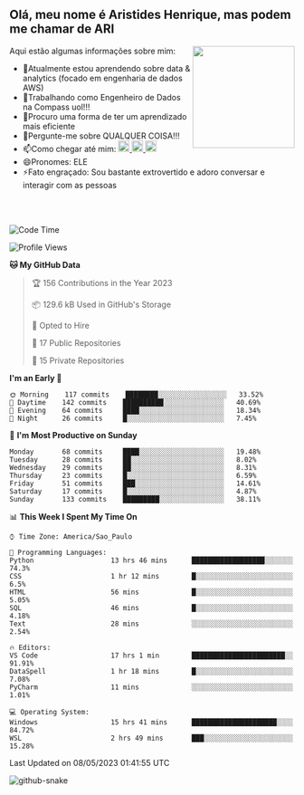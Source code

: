 ## Olá, meu nome é Aristides Henrique, mas podem me chamar de ARI

<div >
Aqui estão algumas informações sobre mim:<img align="right" height="180em" src="https://user-images.githubusercontent.com/97318481/177042589-45d62122-82a9-4a32-b3a7-87b322825b2f.png">
</div>

- 🌱Atualmente estou aprendendo sobre data & analytics (focado em engenharia de dados AWS)
- 👯Trabalhando como Engenheiro de Dados na Compass uol!!!
- 🤔Procuro uma forma de ter um aprendizado mais eficiente
- 💬Pergunte-me sobre QUALQUER COISA!!!
- 📫Como chegar até mim:
  <a href="https://www.instagram.com/aryhenry/" target="_blank">
  <img src="https://img.shields.io/badge/-Instagram-%23E4405F?style=for-the-badge&logo=instagram&logoColor=black" height="20px">
  </a>
  <a href="https://www.linkedin.com/in/aristides-henrique/" target="_blank">
  <img src="https://img.shields.io/badge/-LinkedIn-%230077B5?style=for-the-badge&logo=linkedin&logoColor=black" height="20px">
  </a> 
  <a href="mailto:arihenriqueuna@gmail.com">
  <img src="https://img.shields.io/badge/-Gmail-%23333?style=for-the-badge&logo=gmail&logoColor=white" height="20px">
  </a>
- 😄Pronomes: ELE
- ⚡Fato engraçado: Sou bastante extrovertido e adoro conversar e interagir com as pessoas
<br/>
<br/>


<!--START_SECTION:waka-->
![Code Time](http://img.shields.io/badge/Code%20Time-698%20hrs%2016%20mins-blue)

![Profile Views](http://img.shields.io/badge/Profile%20Views-22-blue)

**🐱 My GitHub Data** 

> 🏆 156 Contributions in the Year 2023
 > 
> 📦 129.6 kB Used in GitHub's Storage 
 > 
> 💼 Opted to Hire
 > 
> 📜 17 Public Repositories 
 > 
> 🔑 15 Private Repositories  
 > 
**I'm an Early 🐤** 

```text
🌞 Morning    117 commits    ████████░░░░░░░░░░░░░░░░░   33.52% 
🌇 Daytime    142 commits    ██████████░░░░░░░░░░░░░░░   40.69% 
🌃 Evening    64 commits     ████░░░░░░░░░░░░░░░░░░░░░   18.34% 
🌙 Night      26 commits     █░░░░░░░░░░░░░░░░░░░░░░░░   7.45%

```
📅 **I'm Most Productive on Sunday** 

```text
Monday       68 commits     ████░░░░░░░░░░░░░░░░░░░░░   19.48% 
Tuesday      28 commits     ██░░░░░░░░░░░░░░░░░░░░░░░   8.02% 
Wednesday    29 commits     ██░░░░░░░░░░░░░░░░░░░░░░░   8.31% 
Thursday     23 commits     █░░░░░░░░░░░░░░░░░░░░░░░░   6.59% 
Friday       51 commits     ███░░░░░░░░░░░░░░░░░░░░░░   14.61% 
Saturday     17 commits     █░░░░░░░░░░░░░░░░░░░░░░░░   4.87% 
Sunday       133 commits    █████████░░░░░░░░░░░░░░░░   38.11%

```


📊 **This Week I Spent My Time On** 

```text
⌚︎ Time Zone: America/Sao_Paulo

💬 Programming Languages: 
Python                   13 hrs 46 mins      ██████████████████░░░░░░░   74.3% 
CSS                      1 hr 12 mins        █░░░░░░░░░░░░░░░░░░░░░░░░   6.5% 
HTML                     56 mins             █░░░░░░░░░░░░░░░░░░░░░░░░   5.05% 
SQL                      46 mins             █░░░░░░░░░░░░░░░░░░░░░░░░   4.18% 
Text                     28 mins             ░░░░░░░░░░░░░░░░░░░░░░░░░   2.54%

🔥 Editors: 
VS Code                  17 hrs 1 min        ███████████████████████░░   91.91% 
DataSpell                1 hr 18 mins        █░░░░░░░░░░░░░░░░░░░░░░░░   7.08% 
PyCharm                  11 mins             ░░░░░░░░░░░░░░░░░░░░░░░░░   1.01%

💻 Operating System: 
Windows                  15 hrs 41 mins      █████████████████████░░░░   84.72% 
WSL                      2 hrs 49 mins       ███░░░░░░░░░░░░░░░░░░░░░░   15.28%

```


 Last Updated on 08/05/2023 01:41:55 UTC
<!--END_SECTION:waka-->

<img alt="github-snake" src="https://github.com/AriHenrique/AriHenrique/blob/output/github-contribution-grid-snake-dark.svg" />

